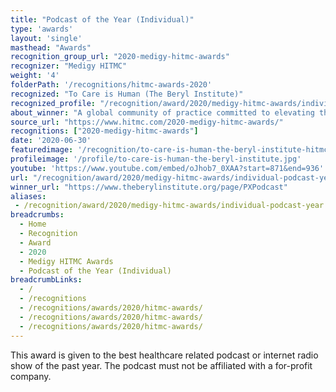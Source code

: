 ```yaml
---
title: "Podcast of the Year (Individual)"
type: 'awards'
layout: 'single'
masthead: "Awards"
recognition_group_url: "2020-medigy-hitmc-awards"
recognizer: "Medigy HITMC"
weight: '4'
folderPath: '/recognitions/hitmc-awards-2020'
recognized: "To Care is Human (The Beryl Institute)"
recognized_profile: "/recognition/award/2020/medigy-hitmc-awards/individual-podcast-year"
about_winner: "A global community of practice committed to elevating the human experience in healthcare. The Institute defines patient experience as the sum of all interactions, shaped by an organization's culture, that influence patient perceptions across the continuum of care."
source_url: "https://www.hitmc.com/2020-medigy-hitmc-awards/"
recognitions: ["2020-medigy-hitmc-awards"]
date: '2020-06-30'
featuredimage: '/recognition/to-care-is-human-the-beryl-institute-hitmc-2020-podcast-of-the-year.jpg'
profileimage: '/profile/to-care-is-human-the-beryl-institute.jpg'
youtube: 'https://www.youtube.com/embed/oJhob7_0XAA?start=871&end=936'
url: "/recognition/award/2020/medigy-hitmc-awards/individual-podcast-year"
winner_url: "https://www.theberylinstitute.org/page/PXPodcast"
aliases:
 - /recognition/award/2020/medigy-hitmc-awards/individual-podcast-year
breadcrumbs:
  - Home
  - Recognition
  - Award
  - 2020
  - Medigy HITMC Awards
  - Podcast of the Year (Individual)
breadcrumbLinks:
  - /
  - /recognitions
  - /recognitions/awards/2020/hitmc-awards/
  - /recognitions/awards/2020/hitmc-awards/
  - /recognitions/awards/2020/hitmc-awards/ 
---
```


This award is given to the best healthcare related podcast or internet radio show of the past year. The podcast must not be affiliated with a for-profit company.